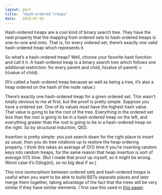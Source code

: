 ```yaml
---
layout: post
title:  "Hash-ordered treaps"
date:   2016-07-02
---
```


Hash-ordered treaps are a cool kind of binary search tree. They have the neat property that the mapping from ordered sets to hash-ordered treaps is one-to-one and onto. That is, for every ordered set, there’s exactly one valid hash-ordered treap which represents it.

So what’s a hash-ordered treap? Well, choose your favorite hash function and call it h. A hash-ordered treap is a binary search tree which follows one additional restriction: for every parent and child, h(value of parent) > h(value of child).

(It’s called a hash-ordered treap because as well as being a tree, it’s also a heap ordered on the hash of the node value.)

There’s exactly one hash-ordered treap for a given ordered set. This wasn’t totally obvious to me at first, but the proof is pretty simple. Suppose you have a ordered set. One of its values must have the highest hash value. That value is going to be the root of the tree. Everything in the ordered set less than the root is going to be in a hash-ordered treap on the left, and everything greater than the root is going to be in a hash-ordered treap on the right. So by structural induction, QED.

Insertion is pretty simple: you just search down for the right place to insert as usual, then you do tree rotations up to restore the heap ordering property. I think this takes an average of O(1) time if you’re inserting random keys into random treaps, for the same reason that heap insertion is sort of average O(1) time. (But I made that proof up myself, so it might be wrong. Worst case it’s O(log(n)), so no big deal if so.)

This nice isomorphism between ordered sets and hash-ordered treaps is useful when you want to be able to build BSTs separate places and later merge them together, taking advantage of the fact that the trees will be very similar if
they have similar elements. I first saw this used in [this paper](http://arxiv.org/abs/1301.3388).

